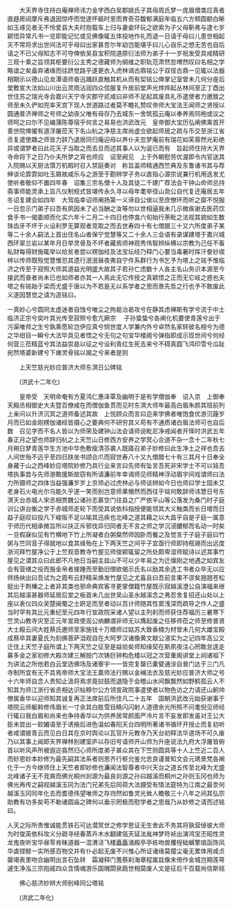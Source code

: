 <!-- { "loadSidebar": true } -->
　　大天界寺住持白庵禅师讳力金字西白吴郡姚氏子其母周氏梦一庞眉僧类应真者直趍房闼摩斥弗退因惊呼而觉遂怀娠时至而育奇芬馥郁满庭年临五六方颊圆额白晰如玉琢见者无不怜爱县大夫时抱载车上归与妻妾环玩之欲索为子父母靳弗与逮七岁颖悟异常凡书一览即能记忆或见佛像辄五体投地作礼而退一日请于母曰儿患世相起灭不常将求出世间法可乎母曰出家甚苦尔年幼岂能堪乎曰儿心自乐之想无苦也自后请之不已父母知志不可夺俾依吴县宝积院道原衍法师为弟子十一岁祝发受具戒精研三观十乘之旨领其枢要衍公主秀之德藏师为纲维之职轨范肃然忽喟然叹曰名相之学略谙之矣盍弃诸缘而往跻觉路乎遂更衣入虎林谒古鼎铭公于双径古鼎一见辄以法器相期示以德山见龙潭语师奋迅踊跃直触其机从而有契铭公俾掌记室曾未几何分座后堂敷宣大法如山川出云灵雨沾润四众信服复升居前堂声光烨烨起丛林间至正丁酉出世住苏之瑞光寺会嘉兴天宁寺灾郡守贰咸曰非师不足起其废具礼币遣使者力邀致之师至未久俨如兜率天宫下现人世道路过者莫不瞻礼赞叹帝师大宝法王闻师之贤授以圆通普济禅师之号师之幼丧父唯有母存乃去城东一舍筑孤云庵以奉养焉同袍或议之师呵之曰尔不见编蒲陈尊宿乎何言之易易也洪武改元　皇帝御大宝历弘阐佛乘首开善世院俾擢有道浮屠莅天下名山杭之净慈主席尚虚佥欲起师居之疏与币交至浙江省丞复遣使趣之师皆力辞乃退居同归庵迎母以养仆夫忽梦庵前有瑞花如芙蓉然光彩绝异或谓梦者曰此花天子当取之而去旦而述其事人以为诞已而有　旨起师住持大天界寺命将下之日乃仆夫所梦之宵也师应　诏至阙见　上于外朝慰劳优渥即令内官送其入院赐以天厨法馔万机暇时召入禁庭奏对　称旨盖师精通西竺典及东鲁诸书其与荐绅谈论霏霏如吐玉屑故咸乐与之游至于勘辨学子务以直指心源宗说兼行机用迭发尤使听者敬仰不置四年春　诏集三宗名僧十人及其徒二千建广荐法会干钟山命师总持斋事师能灵承上旨凡仪制规式皆堪传永久寻以母年耄举径山泐公自代复还庵居五年冬诏复建会如四年　大驾临幸诏师阐扬第一义谛自公侯以至庶僚环而听之靡不悦服一日忽示门弟子曰吾有夙因未了必当酬之汝等勿以世相逼我未几示微疾谢去医药饮食手书一偈委顺而化实六年十二月二十四日也停龛六旬始行荼毗之法视其貌如生数珠齿牙不坏于火设利罗无算观者竞取之而去世寿四十有七僧腊三十又六所度弟子某等二十余人嗣法上首出住名山者保宁觉慧等又二十余人三会语有录谋建塔于嘉兴城西环翠兰岩以某年月日举灵骨及不坏者藏焉师神观秀伟智辨纵横以宗教为己任不畜私财每得财施辄举以给贫者尝以楞伽经及法宝坛经乃释门心要当毒暑时挥汗誊钞锲梓以传师既殁觉慧惟恐其遗行泯泯昼夜弗自宁件系群行为书乞予为塔上之铭予惟临济之传至于寂照大师其道益光明盛大故其子若孙亡虑数十人各主名山务识本源至今接武而奋者尚未已也如师者亦其一人焉此无它传授之真颖悟之正而无它岐之惑也夫塔之有铭始于梁而尤盛于唐以为不若是无以系学者之思而景先哲之行也予不敢废此义遂因慧觉之请为造铭曰。

一真妙心兮圆同太虚迷者自蚀兮唯尘之拘曷治曷攻兮在静其虑禅斯有学兮流于中土临济正宗兮奕叶其光传至寂照兮愈亢厥宗
　子孙蛰蛰兮各阐化机要使青莲兮出于污渠唯师之生兮孰乘愿轮岂伊应真兮悯世度人学兼内外兮卓然名家转彼名相兮为德之华绀目一瞬兮大法毕具见者悟之兮无句之句宝华楼阁兮弹指即成示现世间兮何经何营三莅精蓝兮其法益崇曷以征之兮设利青红生死去来兮不碍真圆飞鸿印雪兮瓜趾宛然塔婆新建兮下瘗灵骨铭以揭之兮来者是则

　　上天竺慈光妙应普济大师东溟日公碑铭

　　(洪武十二年化)

　　皇帝受　天明命奄有方夏鸿仁惠泽覃及幽明于是有学僧伽奉　诏入京　上御奉天殿丞相御史大夫暨百僚咸在而僧伽鱼贯而见时东溟大师年最高白眉朱颜其班前列　上亲问以升济沉冥之道师备述其故　上悦顾众而言曰迩来学佛者唯饱食优游沉薶岁月而已如金刚楞伽诸经皆摄心之要典何不研穷其义苟有不通质诸白眉法师可也自后数　召见字而不名人皆以为师荣及建钟山法会请师说毗尼净戒闻者开怿时洪武五年春正月之望也师辞归杭之上天竺山日修西方安养之学冥心合道不杂一念十二年秋七月朔日梦青莲华生方池中华色敷瘦清芬袭人既寤召弟子妙修曰此生净土之祥也吾去人间世殆不远乎至四日趺坐书颂合爪而寂世寿八十又九僧腊七十有三其月十日奉全身藏于山之西峰妙应塔院妙修乃具行业来言曰先师有坠言吾死非宋学士不可以铭吾塔执事尝与先师游敢援斯故窃有所请濂前年幸谒师见师精神浮动眉宇间戏谓师曰法力所摄师之四体当益强濂岁岁上京师必过虎林必与师谈辨如今日也师曰学士固未艾老身石火电光尔乌能久乎遂一笑而别岂意师果翛然而西往乎铭何敢辞师讳慧日号东溟天台赤城人宋丞相贾魏公诸孙志慕空门往县之广严依平山等公落发为桑门时子庭训公讲台衡之学于赤城师走轮下而受其说依科指授便能领其大义触类而长日增而日益子庭叹曰投凡下峻阪不足以喻其迅疾也北峰之道其藉之以大昌乎自是子庭一属意于师历代相承微旨所以扶正斥邪伐异归同者无不言之师之学沉浸醲郁而名动一时矣一旦假寐似见有竹横地下竹上所凝者白粥粲然师因卧而餐之及觉言于子庭子庭曰竹粥与竺同音子得就地以食其缘殆在上下两天竺之间乎子宜亟行师即持瓶锡而出远度浙河拜竹屋净公于上竺观音教寺竹屋见师俊颖辄留之所处颇卑湿师赋诗以述其事竹屋见之谓其众曰此郎不凡他日当嗣主兹山不可以少年易之为迁燥刚之地遇之如宾友会有营缮之役而施金帛者接踵而至勤旧僧欲偈示氏名以励其余选工书者众卒无以应师扬袂出曰吾试为之霞布云舒精采焕发竹屋见之尤喜且曰吾前言果不谬矣翘翘苍松挺出于荆榛之上者非其类也邪命典宾客寻更掌僧籍竹屋既示寂越溪澄公自演福来继其后越溪甚器师延居后堂之板首未几出世吴山圣水越溪念之弗忍舍复招还山处以上座以表仪四众吴楚闽蜀之士趼足而至者动以百计师随其性窦浅深而疏导之作人之盛当时罕有其比元重纪至元四年行宣政院采诸人望以主列刹而师获住荐福历三暑寒下竺灵山教寺灾至正元年宣政使高公纳麟谓非师无以膺起废之任移师莅之师至修普贤大士殿云间大姓蔡氏邀师至家施钱十万缗师过姑苏大致香楠为材曾未几何大雄宝殿成蔡卒其妻夏氏为刻佛菩萨洎观自在大阿罗汉诸像黄文献公溍实为之记四年高公又迁住上天竺子庭所谓上下两天竺之征至是益验矣师知缘契在斯夙夜注心罔敢怠遑走募多金之家初修大殿次建三解脱门次铸巨钟构危楼以冠之次营重阁讲堂上祠诸祖下为讲法之所他若白云堂选佛场及诸寮宇一一皆完复罄已橐甓通涂自普门达于三门凡寺制所宜有无不具焉帝师大宝法王嘉师法行赐以金襕法衣及慈光妙应普济大师之号十六年师自念人贵知止汲将焉求竟挝鼓而退隐于会稽山水间飘飘然如野鹤孤云人不知其为师江浙行省丞相达识帖穆尔公方领宣政院事遣使者以物色访之力请还山躬帅僚属香华以迎师知其诚复再正法席前后所住凡二十五年　国朝洪武改元始获谢事于塔院云师躯斡修伟眉长一寸余其白胜雪目睛闪闪射人道德余光所照不问耄倪见师经行辄曰我白眉和尚来也争持香华以为供养居常颜面严冷片言不妄发即发虽对王公大臣未尝出一软媚语至于诱掖后进色温如春阳天台四明所著诸书循环开授止而复初听者咸谓披青云而见白日其在京时舆论以瓦官升元教寺乃天台初释法华道场不可久废乃以其事上闻即天界禅林别建室庐以存旧号请师开山师为升座说法九府大浮屠皆俯首以听风声所被遐迩翕然归心师所度弟子甚众其在下竺则圆具等十人上竺近二百人而妙思妙本妙修为最先嗣其法系者则思齐行枢允鉴允忠良谨普知文会元琇景梵各阐化于一方今继师住上天竺者即妙修也濂闻法智尊者中兴天台之道五传至北峰为尤盛北峰诸子无不竞爽而佛光桐州剡源为最良剡源之孙曰越溪而桐州之孙则玉冈也师为佛光再传之嗣视越溪玉冈为法门兄弟先后同荷大法摄受有情法筵特为江南之最柰何越溪玉冈同年化去而耆德伟望唯师之存岿然如鲁灵光耸人瞻敬三十八年之间其弘宗助教有功多矣苟不勒诸圆庙之碑何以垂示罔极而慰学者之思哉乃从妙修之请而述铭曰。

人天之际所贵惟诚能贯铁石可达潜冥世之修学思证无生舍此不务其将孰营倬彼大师为时俊英依科攻义分疏寻经春蒸卉木水翻建瓴天延法胤神梦符祯出演鸿宝丕昭性灵龙鬼夜听宝华昼零肯昧道器一混渭泾飞楼矗矗涌殿亭亭栋吻兽攫桯础螭擎琅函饰凤华虡铿鲸一实所感百物交并有仆必起无废不兴惟心所证诸缘莫撄尘毫无累体用咸贞罄竭表里吻合幽明出言石坠转　霜凝释门蓍蔡刹海章程属兹像末倚作金城岂期莲萼遽生净泓三宗抱戚四众含情魂游乐国魄閟泉扃世相莫废人文是征后千百载尚信斯铭

　　佛心慈济妙辨大师别峰同公塔铭

　　(洪武二年化)

